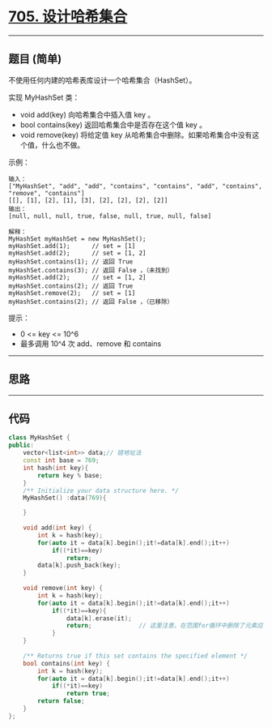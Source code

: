 # [705. 设计哈希集合](https://leetcode.cn/problems/design-hashset/)

---

## 题目 (简单)

不使用任何内建的哈希表库设计一个哈希集合（HashSet）。

实现 MyHashSet 类：

- void add(key) 向哈希集合中插入值 key 。
- bool contains(key) 返回哈希集合中是否存在这个值 key 。
- void remove(key) 将给定值 key 从哈希集合中删除。如果哈希集合中没有这个值，什么也不做。

示例：
```
输入：
["MyHashSet", "add", "add", "contains", "contains", "add", "contains", "remove", "contains"]
[[], [1], [2], [1], [3], [2], [2], [2], [2]]
输出：
[null, null, null, true, false, null, true, null, false]

解释：
MyHashSet myHashSet = new MyHashSet();
myHashSet.add(1);      // set = [1]
myHashSet.add(2);      // set = [1, 2]
myHashSet.contains(1); // 返回 True
myHashSet.contains(3); // 返回 False ，（未找到）
myHashSet.add(2);      // set = [1, 2]
myHashSet.contains(2); // 返回 True
myHashSet.remove(2);   // set = [1]
myHashSet.contains(2); // 返回 False ，（已移除）
```

提示：

- 0 <= key <= 10^6
- 最多调用 10^4 次 add、remove 和 contains

---

## 思路

---

## 代码

```C++
class MyHashSet {
public:
    vector<list<int>> data;// 链地址法
    const int base = 769;
    int hash(int key){
        return key % base;
    }
    /** Initialize your data structure here. */
    MyHashSet() :data(769){

    }
    
    void add(int key) {
        int k = hash(key);
        for(auto it = data[k].begin();it!=data[k].end();it++)
            if((*it)==key)
                return;
        data[k].push_back(key);
    }
    
    void remove(int key) {
        int k = hash(key);
        for(auto it = data[k].begin();it!=data[k].end();it++)
            if((*it)==key){
                data[k].erase(it);
                return;             // 这里注意，在范围for循环中删除了元素应该要退出，不然会访问越界
            }
    }
    
    /** Returns true if this set contains the specified element */
    bool contains(int key) {
        int k = hash(key);
        for(auto it = data[k].begin();it!=data[k].end();it++)
            if((*it)==key)
                return true;
        return false;
    }       
};
```
